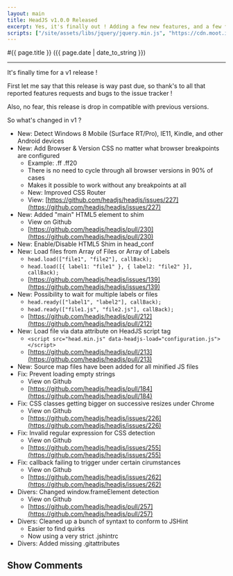 ```yaml
---
layout: main
title: HeadJS v1.0.0 Released
excerpt: Yes, it's finally out ! Adding a few new features, and a few fixes.
scripts: ["/site/assets/libs/jquery/jquery.min.js", "https://cdn.moot.it/latest/moot.min.js", "/site/assets/js/comments.min.js"]
---
```


#{{ page.title }} ({{ page.date | date_to_string }})

<hr />

It's finally time for a v1 release !

First let me say that this release is way past due, so thank's to all that reported features requests and bugs to the issue tracker !

Also, no fear, this release is drop in compatible with previous versions.

So what's changed in v1 ?

- New: Detect Windows 8 Mobile (Surface RT/Pro), IE11, Kindle, and other Android devices
- New: Add Browser & Version CSS no matter what browser breakpoints are configured
  - Example: .ff .ff20
  - There is no need to cycle through all browser versions in 90% of cases
  - Makes it possible to work without any breakpoints at all
  - New: Improved CSS Router
  - View: [https://github.com/headjs/headjs/issues/227](https://github.com/headjs/headjs/issues/227)
- New: Added "main" HTML5 element to shim
  - View on Github
  - [https://github.com/headjs/headjs/pull/230](https://github.com/headjs/headjs/pull/230)
- New: Enable/Disable HTML5 Shim in head_conf
- New: Load files from Array of Files or Array of Labels
  - ``head.load(["file1", "file2"], callBack);``
  - ``head.load([{ label1: "file1" }, { label2: "file2" }], callBack);``
  - [https://github.com/headjs/headjs/issues/139](https://github.com/headjs/headjs/issues/139)
- New: Possibility to wait for multiple labels or files
  - ``head.ready(["label1", "label2"], callBack);``
  - ``head.ready(["file1.js", "file2.js"], callBack);``
  - [https://github.com/headjs/headjs/pull/212](https://github.com/headjs/headjs/pull/212)
- New: Load file via data attribute on HeadJS script tag
  - ``<script src="head.min.js" data-headjs-load="configuration.js"></script>``
  - [https://github.com/headjs/headjs/pull/213](https://github.com/headjs/headjs/pull/213)
- New: Source map files have been added for all minified JS files
- Fix: Prevent loading empty strings
  - View on Github
  - [https://github.com/headjs/headjs/pull/184](https://github.com/headjs/headjs/pull/184)
- Fix: CSS classes getting bigger on successive resizes under Chrome
  - View on Github
  - [https://github.com/headjs/headjs/issues/226](https://github.com/headjs/headjs/issues/226) 
- Fix: Invalid regular expression for CSS detection
  - View on Github
  - [https://github.com/headjs/headjs/issues/255](https://github.com/headjs/headjs/issues/255)
- Fix: callback failing to trigger under certain cirumstances
  - View on Github
  - [https://github.com/headjs/headjs/issues/262](https://github.com/headjs/headjs/issues/262)
- Divers: Changed window.frameElement detection
  - View on Github
  - [https://github.com/headjs/headjs/pull/257](https://github.com/headjs/headjs/pull/257)
- Divers: Cleaned up a bunch of syntaxt to conform to JSHint
  - Easier to find quirks
  - Now using a very strict .jshintrc
- Divers: Added missing .gitattributes
 

<div onclick="blog.loadComments(this, 'posts/release/1.0.0', 'Leave a comment')" style="cursor: pointer;">
    <h2>Show Comments</h2>
</div>
<div id="moot">&nbsp;</div>